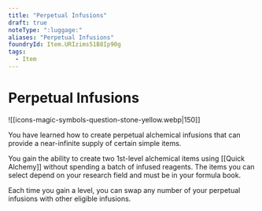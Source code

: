 ```yaml
---
title: "Perpetual Infusions"
draft: true
noteType: ":luggage:"
aliases: "Perpetual Infusions"
foundryId: Item.URIzims51B8Ip90g
tags:
  - Item
---
```


# Perpetual Infusions
![[icons-magic-symbols-question-stone-yellow.webp|150]]

You have learned how to create perpetual alchemical infusions that can provide a near-infinite supply of certain simple items.

You gain the ability to create two 1st-level alchemical items using [[Quick Alchemy]] without spending a batch of infused reagents. The items you can select depend on your research field and must be in your formula book.

Each time you gain a level, you can swap any number of your perpetual infusions with other eligible infusions.
